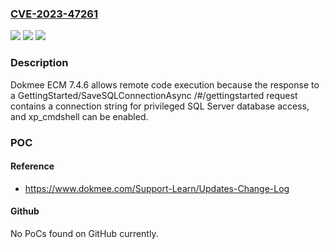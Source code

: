 ### [CVE-2023-47261](https://cve.mitre.org/cgi-bin/cvename.cgi?name=CVE-2023-47261)
![](https://img.shields.io/static/v1?label=Product&message=n%2Fa&color=blue)
![](https://img.shields.io/static/v1?label=Version&message=n%2Fa&color=blue)
![](https://img.shields.io/static/v1?label=Vulnerability&message=n%2Fa&color=brighgreen)

### Description

Dokmee ECM 7.4.6 allows remote code execution because the response to a GettingStarted/SaveSQLConnectionAsync /#/gettingstarted request contains a connection string for privileged SQL Server database access, and xp_cmdshell can be enabled.

### POC

#### Reference
- https://www.dokmee.com/Support-Learn/Updates-Change-Log

#### Github
No PoCs found on GitHub currently.

